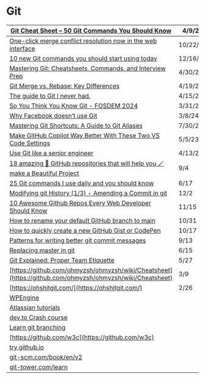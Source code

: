 # Git

| [Git Cheat Sheet – 50 Git Commands You Should Know](https://app.daily.dev/posts/git-cheat-sheet-50-git-commands-you-should-know--ltw6krh5)                                                                                | 4/9/25   |
| ------------------------------------------------------------------------------------------------------------------------------------------------------------------------------------------------------------------------- | -------- |
| [One-click merge conflict resolution now in the web interface](https://app.daily.dev/posts/one-click-merge-conflict-resolution-now-in-the-web-interface-ktigv6pin)                                                        | 10/22/25 |
| [10 new Git commands you should start using today](https://appwrite.io/blog/post/10-git-commands-you-should-start-using?ref=dailydev)                                                                                     | 12/16/24 |
| [Mastering Git: Cheatsheets, Commands, and Interview Prep](https://dev.to/nirmalyax/mastering-github-cheatsheets-commands-and-interview-prep-49c9)                                                                        | 4/30/24  |
| [Git Merge vs. Rebase: Key Differences](https://dev.to/codeparrot/git-merge-vs-rebase-key-differences-1pb4?context=digest)                                                                                                | 4/19/24  |
| [The guide to Git I never had.](https://medium.com/@jake.page91/the-guide-to-git-i-never-had-a89048d4703a)                                                                                                                | 4/15/24  |
| [So You Think You Know Git - FOSDEM 2024](https://www.youtube.com/watch?v=aolI_Rz0ZqY)                                                                                                                                    | 3/31/24  |
| [Why Facebook doesn’t use Git](https://graphite.dev/blog/why-facebook-doesnt-use-git?utm_source=tldrwebdev)                                                                                                               | 3/8/24   |
| [Mastering Git Shortcuts: A Guide to Git Aliases](https://dev.to/pradumnasaraf/mastering-git-shortcuts-a-guide-to-git-aliases-324j)                                                                                       | 7/30/23  |
| [Make GitHub Copilot Way Better With These Two VS Code Settings](https://medium.com/coding-at-dawn/make-github-copilot-way-better-with-these-two-vs-code-settings-842775ba82f7)                                           | 5/5/23   |
| [Use Git like a senior engineer](https://medium.com/gitconnected/use-git-like-a-senior-engineer-ef6d741c898e)                                                                                                             | 4/13/23  |
| [18 amazing 🤩 GitHub repositories that will help you 🪄 make a Beautiful Project](https://dev.to/kerthin/18-amazing-github-repositories-that-will-help-you-make-a-beautiful-project-3pgo)                                | 9/4      |
| [25 Git commands I use daily and you should know](https://dev.to/devdefinitive/25-git-commands-i-use-daily-and-you-should-know-1kj5)                                                                                      | 6/17     |
| [Modifying git History (1/3) - Amending a Commit in git](https://www.youtube.com/watch?v=ckEyL7gMRbA)                                                                                                                     | 12/2     |
| [10 Awesome Github Repos Every Web Developer Should Know](https://dev.to/simonholdorf/10-awesome-github-repos-every-web-developer-should-know-27oa?utm_source=digest_mailer\&utm_medium=email\&utm_campaign=digest_email) | 11/15    |
| [How to rename your default GitHub branch to main](https://gomakethings.com/how-to-rename-your-default-github-branch-to-main/)                                                                                            | 10/31    |
| [How to quickly create a new GitHub Gist or CodePen](https://gomakethings.com/how-to-quickly-create-a-new-github-gist-or-codepen/)                                                                                        | 10/17    |
| [Patterns for writing better git commit messages](https://dev.to/helderburato/patterns-for-writing-better-git-commit-messages-4ba0?utm_source=digest_mailer\&utm_medium=email\&utm_campaign=digest_email)                 | 9/13     |
| [Replacing master in git](https://dev.to/damcosset/replacing-master-in-git-2jim)                                                                                                                                          | 6/15     |
| [Git Explained: Proper Team Etiquette](https://dev.to/milu_franz/git-explained-proper-team-etiquette-1od)                                                                                                                 | 5/27     |
| [https://github.com/ohmyzsh/ohmyzsh/wiki/Cheatsheet](https://github.com/ohmyzsh/ohmyzsh/wiki/Cheatsheet)                                                                                                                  | 3/9      |
| [https://ohshitgit.com/](https://ohshitgit.com/)                                                                                                                                                                          | 2/26     |
| [WPEngine](https://wpengine.com/git/)                                                                                                                                                                                     |          |
| [Atlassian tutorials](https://www.atlassian.com/git/tutorials)                                                                                                                                                            |          |
| [dev.to Crash course](https://dev.to/chrisachard/confused-by-git-here-s-a-git-crash-course-to-fix-that-4cmi)                                                                                                              |          |
| [Learn git branching](https://learngitbranching.js.org/)                                                                                                                                                                  |          |
| [https://github.com/w3c](https://github.com/w3c)                                                                                                                                                                          |          |
| [try.github.io](https://hashnode.com/util/redirect?url=https://try.github.io/)                                                                                                                                            |          |
| [git-scm.com/book/en/v2](https://git-scm.com/book/en/v2)                                                                                                                                                                  |          |
| [git-tower.com/learn](https://hashnode.com/util/redirect?url=https://www.git-tower.com/learn/)                                                                                                                            |          |
